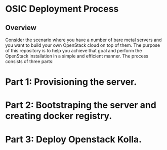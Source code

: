 OSIC Deployment Process
=======================

Overview
---------

Consider the scenario where you have a number of bare metal servers and you want to build your own OpenStack cloud on top of them. The purpose of this repository is to help you achieve that goal and perform the OpenStack installation in a simple and efficient manner. The process consists of three parts:

# Part 1: Provisioning the server.
# Part 2: Bootstraping the server and creating docker registry.
# Part 3: Deploy Openstack Kolla.
